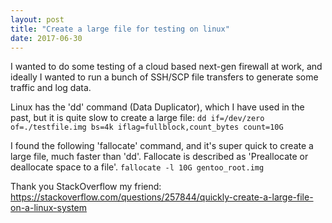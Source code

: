 ```yaml
---
layout: post
title: "Create a large file for testing on linux"
date: 2017-06-30
---
```


I wanted to do some testing of a cloud based next-gen firewall at work, and ideally I wanted to run a bunch of SSH/SCP file transfers to generate some traffic and log data. 

Linux has the 'dd' command (Data Duplicator), which I have used in the past, but it is quite slow to create a large file:
```dd if=/dev/zero of=./testfile.img bs=4k iflag=fullblock,count_bytes count=10G```

I found the following 'fallocate' command, and it's super quick to create a large file, much faster than 'dd'. Fallocate is described as 'Preallocate or deallocate space to a file'. 
```fallocate -l 10G gentoo_root.img```

Thank you StackOverflow my friend: https://stackoverflow.com/questions/257844/quickly-create-a-large-file-on-a-linux-system
